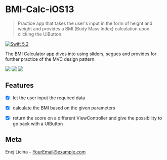 # BMI-Calc-iOS13

> Practice app that takes the user's input in the form of height and weight and provides a BMI (Body Mass Index) calculation upon clicking the UIButton.

[![Swift 5.2][swift-image]][swift-url]

The BMI Calculator app dives into using sliders, segues and provides for further practice of the MVC design pattern.

![](header.png)
![](https://github.com/EnejL/Readme-images/blob/master/BMI-Calc-iOS13/Simulator%20Screen%20Shot%20-%20iPhone%2011%20Pro%20-%202020-04-20%20at%2021.20.26.png)
![](https://github.com/EnejL/Readme-images/blob/master/BMI-Calc-iOS13/Simulator%20Screen%20Shot%20-%20iPhone%2011%20Pro%20-%202020-04-20%20at%2021.20.31.png)


## Features

- [x] let the user input the required data
- [x] calculate the BMI based on the given parameters
- [x] return the score on a different ViewController and give the possibility to go back with a UIButton


## Meta

Enej Licina – YourEmail@example.com

[swift-image]:https://img.shields.io/badge/swift-3.0-orange.svg
[swift-url]: https://swift.org/
[license-image]: https://img.shields.io/badge/License-MIT-blue.svg
[license-url]: LICENSE
[travis-image]: https://img.shields.io/travis/dbader/node-datadog-metrics/master.svg?style=flat-square
[travis-url]: https://travis-ci.org/dbader/node-datadog-metrics
[codebeat-image]: https://codebeat.co/badges/c19b47ea-2f9d-45df-8458-b2d952fe9dad
[codebeat-url]: https://codebeat.co/projects/github-com-vsouza-awesomeios-com

